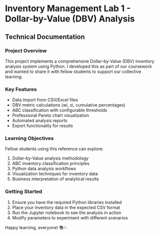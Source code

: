 # Inventory Management Lab 1 - Dollar-by-Value (DBV) Analysis

## Technical Documentation

### Project Overview
This project implements a comprehensive Dollar-by-Value (DBV) inventory analysis system using Python. I developed this as part of our coursework and wanted to share it with fellow students to support our collective learning.

### Key Features
- Data import from CSV/Excel files
- DBV metric calculations (wi, si, cumulative percentages)
- ABC classification with configurable thresholds
- Professional Pareto chart visualization
- Automated analysis reports
- Export functionality for results

### Learning Objectives
Fellow students using this reference can explore:
1. Dollar-by-Value analysis methodology
2. ABC inventory classification principles
3. Python data analysis workflows
4. Visualization techniques for inventory data
5. Business interpretation of analytical results

### Getting Started
1. Ensure you have the required Python libraries installed
2. Place your inventory data in the expected CSV format
3. Run the Jupyter notebook to see the analysis in action
4. Modify parameters to experiment with different scenarios

Happy learning, everyone! 📚✨
